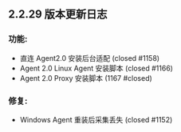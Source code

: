 
## 2.2.29 版本更新日志


### 功能: 
  * 直连 Agent2.0 安装后台适配 (closed #1158)
  * Agent 2.0 Linux Agent 安装脚本 (closed #1166)
  * Agent 2.0 Proxy 安装脚本 (1167 #closed)

### 修复: 
  * Windows Agent 重装后采集丢失 (closed #1152)
